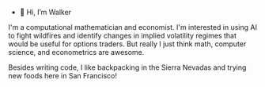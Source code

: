 - 👋 Hi, I’m Walker

I'm a computational mathematician and economist. I'm interested in using AI to fight wildfires and identify changes 
in implied volatility regimes that would be useful for options traders. But really I just think math, computer science, and econometrics are awesome. 

Besides writing code, I like backpacking in the Sierra Nevadas and trying new foods here in San Francisco!


<!---
walkerhughes/walkerhughes is a ✨ special ✨ repository because its `README.md` (this file) appears on your GitHub profile.
You can click the Preview link to take a look at your changes.
--->
